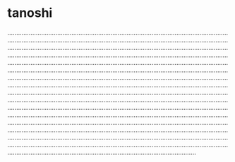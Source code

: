 # tanoshi

..........................................................................................................................................................................................................................................................................................................................................................................................................................................................................................................................................................................................................................................................................................................................................................................................................................................................................................................................................................................................................................................................................................................................................................................................................................................................................................................................................................................................................................................................................................................................................................................................................................................................................................................................................................................................................................................................................................................................................................................................................................................................................................................................................................................
